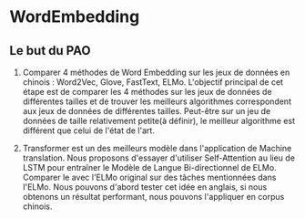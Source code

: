 # WordEmbedding

## Le but du PAO

1. Comparer 4 méthodes de Word Embedding sur les jeux de données en chinois : Word2Vec, Glove, FastText, ELMo. L'objectif principal de cet étape est de comparer les 4 méthodes sur les jeux de données de différentes tailles et de trouver les meilleurs algorithmes correspondent aux jeux de données de différentes tailles. Peut-être sur un jeu de données de taille relativement petite(à définir), le meilleur algorithme est différent que celui de l'état de l'art.

2. Transformer est un des meilleurs modèle dans l'application de Machine translation. Nous proposons d'essayer d'utiliser Self-Attention au lieu de LSTM pour entraîner le Modèle de Langue Bi-directionnel de ELMo. Comparer le avec l'ELMo original sur des tâches mentionnées dans l'ELMo. Nous pouvons d'abord tester cet idée en anglais, si nous obtenons un résultat performant, nous pouvons l'appliquer en corpus chinois.
